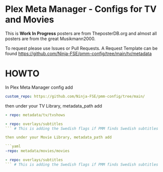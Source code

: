 # Plex Meta Manager - Configs for TV and Movies

This is **Work In Progress** posters are from TheposterDB.org and almost all posters are from the great Musikmann2000.

To request please use Issues or Pull Requests.
A Request Template can be found https://github.com/Ninja-FSE/pmm-config/tree/main/tv/metadata


# HOWTO

In Plex Meta Manager config add

```yaml
custom_repo: https://github.com/Ninja-FSE/pmm-config/tree/main/
```

then under your TV Library, metadata_path add

```yaml
- repo: metadata/tv/tvshows
```
```yaml
- repo: overlays/subtitles
``` # This is adding the Swedish flags if PMM finds Swedish subtitles

then under your Movie Library, metadata_path add

```yaml
-repo: metadata/movies/movies
```
```yaml
- repo: overlays/subtitles
``` # This is adding the Swedish flags if PMM finds Swedish subtitles